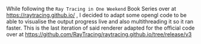 While following the `Ray Tracing in One Weekend` Book Series over at https://raytracing.github.io/ , I decided to adapt some opengl code to be able to visualise the output progress live and also multithreading it so it ran faster. This is the last iteration of said renderer adapted for the official code over at https://github.com/RayTracing/raytracing.github.io/tree/release/v3